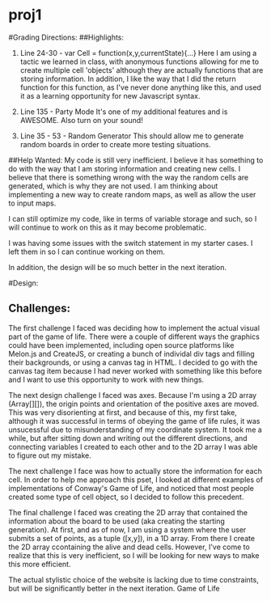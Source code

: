 proj1
=====
#Grading Directions:
##Highlights:
1. Line 24-30 - var Cell = function(x,y,currentState){...}
Here I am using a tactic we learned in class, with anonymous functions allowing for me to create multiple cell 'objects' although they are actually functions that are storing information. In addition, I like the way that I did the return function for this function, as I've never done anything like this, and used it as a learning opportunity for new Javascript syntax. 

2. Line 135 - Party Mode
It's one of my additional features and is AWESOME. Also turn on your sound!

3. Line 35 - 53 - Random Generator
This should allow me to generate random boards in order to create more testing situations. 
 
##Help Wanted:
My code is still very inefficient. I believe it has something to do with the way that I am storing information and creating new cells. I believe that there is something wrong with the way the random cells are generated, which is why they are not used. I am thinking about implementing a new way to create random maps, as well as allow the user to input maps. 

I can still optimize my code, like in terms of variable storage and such, so I will continue to work on this as it may become problematic. 

I was having some issues with the switch statement in my starter cases. I left them in so I can continue working on them. 

In addition, the design will be so much better in the next iteration.  

#Design:
## Challenges:
The first challenge I faced was deciding how to implement the actual visual part of the game of life. There were a couple of different ways the graphics could have been implemented, including open source platforms like Melon.js and CreateJS, or creating a bunch of individal div tags and filling their backgrounds, or using a canvas tag in HTML. I decided to go with the canvas tag item because I had never worked with something like this before and I want to use this opportunity to work with new things. 

The next design challenge I faced was axes. Because I'm using a 2D array (Array[][]), the origin points and orientation of the positive axes are moved. This was very disorienting at first, and because of this, my first take, although it was successful in terms of obeying the game of life rules, it was unsucessful due to misunderstanding of my coordinate system. It took me a while, but after sitting down and writing out the different directions, and connecting variables I created to each other and to the 2D array I was able to figure out my mistake.

The next challenge I face was how to actually store the information for each cell. In order to help me approach this pset, I looked at different examples of implementations of Conway's Game of Life, and noticed that most people created some type of cell object, so I decided to follow this precedent. 


The final challenge I faced was creating the 2D array that contained the information about the board to be used (aka creating the starting generation). At first, and as of now, I am using a system where the user submits a set of points, as a tuple ([x,y]), in a 1D array. From there I create the 2D array ccontaining the alive and dead cells. However, I've come to realize that this is very inefficient, so I will be looking for new ways to make this more efficient.

The actual stylistic choice of the website is lacking due to time constraints, but will be significantly better in the next iteration. 
Game of Life
